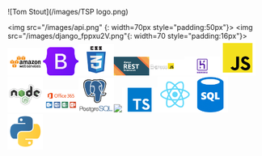 ![Tom Stout](/images/TSP logo.png)



<img src="/images/api.png" {: width=70px style="padding:50px"}> <img src="/images/django_fppxu2V.png"{: width=70 style="padding:16px"}> <img src="/images/aws.png" width=70><img src="/images/Bootstrap.png" width=70 ><img src="/images/css_Pn32x1k.png" width=70 ><img src="/images/Django_Rest_Framework.png" width=70 ><img src="/images/express.png" width=70 ><img src="/images/heroku.png" width=70 ><img src="/images/javascript_qwukuTw.png" width=70 ><img src="/images/nodejs_5Oktn6L.png" width=70 ><img src="/images/office-365.png" width=70 ><img src="/images/postgres.png" width=70 ><img src="/images/html_e2l7B2L.png" width=70 ><img src="/images/typescript_dziY0C5.png" width=70 ><img src="/images/react_uHJL5wt.png" width=70 ><img src="/images/sql_5IuCBOI.png" width=70 ><img src="/images/python.png" width=70 >
 